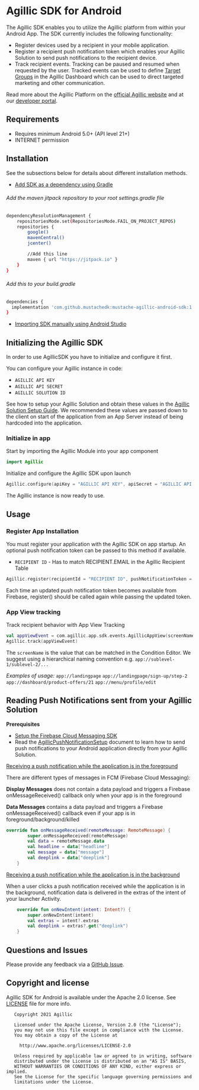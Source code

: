 # Agillic SDK for Android

The Agillic SDK enables you to utilize the Agillic platform from within your Android App.
The SDK currently includes the following functionality:

 * Register devices used by a recipient in your mobile application.
 * Register a recipient push notification token which enables your Agillic Solution to send push notifications to the recipient device.
 * Track recipient events. Tracking can be paused and resumed when requested by the user. Tracked events can be used to define [Target Groups](https://support.agillic.com/hc/en-gb/articles/360007001991-All-You-Need-to-Know-About-Target-Groups) in the Agillic Dashboard which can be used to direct targeted marketing and other communication.

Read more about the Agillic Platform on the [official Agillic website](https://agillic.com) and at our [developer portal](https://developers.agillic.com).

## Requirements

- Requires minimum Android 5.0+ (API level 21+)
- INTERNET permission

## Installation

See the subsections below for details about different installation methods.
* [Add SDK as a dependency using Gradle](https://developer.android.com/studio/build/dependencies)

###### Add the maven jitpack repository to your root settings.gradle file
```bash
dependencyResolutionManagement {
    repositoriesMode.set(RepositoriesMode.FAIL_ON_PROJECT_REPOS)
    repositories {
        google()
        mavenCentral()
        jcenter()

        //Add this line
        maven { url "https://jitpack.io" }
    }
}
```

###### Add this to your build.gradle
```bash
dependencies {
  implementation 'com.github.mustachedk:mustache-agillic-android-sdk:1.0'
}
```

* [Importing SDK manually using Android Studio](https://developer.android.com/studio/projects/android-library#psd-add-dependencies)

## Initializing the Agillic SDK

In order to use AgillicSDK you have to initialize and configure it first.

You can configure your Agillic instance in code:
* ``AGILLIC API KEY``
* ``AGILLIC API SECRET``
* ``AGILLIC SOLUTION ID``

See how to setup your Agillic Solution and obtain these values
in the [Agillic Solution Setup Guide](docs/AgillicSolutionSetup.md).
We recommended these values are passed down to the client on start of the application from an App Server instead of being hardcoded into the application.


### Initialize in app

Start by importing the Agillic Module into your app component
```kotlin
import Agillic
```

Initialize and configure the Agillic SDK upon launch
```kotlin
Agillic.configure(apiKey = "AGILLIC API KEY", apiSecret = "AGILLIC API SECRET", solutionId = "AGILLIC SOLUTION ID")
```

The Agillic instance is now ready to use.

## Usage

### Register App Installation

You must register your application with the Agillic SDK on app startup. An optional push notification token can be passed to this method if available.

* ``RECIPIENT ID`` - Has to match RECIPIENT.EMAIL in the Agillic Recipient Table

```kotlin
Agillic.register(recipientId = "RECIPIENT ID", pushNotificationToken = "DEVICE TOKEN", activity = requireActivity())
```

Each time an updated push notification token becomes available from Firebase, register() should be called again while passing the updated token.

### App View tracking

Track recipient behavior with App View Tracking

```kotlin
val appViewEvent = com.agillic.app.sdk.events.AgillicAppView(screenName = "app://sublevel-1/sublevel-2")
Agillic.track(appViewEvent)
```

The ``screenName`` is the value that can be matched in the Condition Editor.
We suggest using a hierarchical naming convention e.g. ``app://sublevel-1/sublevel-2/...``

*Examples of usage:*
``app://landingpage``
``app://landingpage/sign-up/step-2``
``app://dashboard/product-offers/21``
``app://menu/profile/edit``

## Reading Push Notifications sent from your Agillic Solution

**Prerequisites**
* [Setup the Firebase Cloud Messaging SDK](https://firebase.google.com/docs/cloud-messaging/android/client)
* Read the [AgillicPushNotificationSetup](docs/AgillicPushNotificationSetup.md#ReadingPushNotificationssentfromyourAgillicSolution) document to learn how to send push notifications to your Android application directly from your Agillic Solution.

[Receiving a push notification while the application is in the foreground](https://firebase.google.com/docs/cloud-messaging/android/receive#override-onmessagereceived)

There are different types of messages in FCM (Firebase Cloud Messaging):

**Display Messages** does not contain a data payload and triggers a Firebase onMessageReceived() callback only when your app is in the foreground

**Data Messages** contains a data payload and triggers a Firebase onMessageReceived() callback even if your app is in foreground/background/killed

```kotlin
override fun onMessageReceived(remoteMessage: RemoteMessage) {
        super.onMessageReceived(remoteMessage)
        val data = remoteMessage.data
        val headline = data["headline"]
        val message = data["message"]
        val deeplink = data["deeplink"]
    }
```

[Receiving a push notification while the application is in the background](https://firebase.google.com/docs/cloud-messaging/android/receive#backgrounded)

When a user clicks a push notification received while the application is in the background, notification data is delivered in the extras of the intent of your launcher Activity.

```kotlin
    override fun onNewIntent(intent: Intent?) {
        super.onNewIntent(intent)
        val extras = intent?.extras
        val deeplink = extras?.get("deeplink")
    }
```

## Questions and Issues

Please provide any feedback via a [GitHub Issue](https://github.com/mustachedk/mustache-agillic-android-sdk/issues/new).

## Copyright and license

Agillic SDK for Android is available under the Apache 2.0 license. See [LICENSE](LICENSE) file for more info.

```
   Copyright 2021 Agillic

   Licensed under the Apache License, Version 2.0 (the "License");
   you may not use this file except in compliance with the License.
   You may obtain a copy of the License at

     http://www.apache.org/licenses/LICENSE-2.0

   Unless required by applicable law or agreed to in writing, software
   distributed under the License is distributed on an "AS IS" BASIS,
   WITHOUT WARRANTIES OR CONDITIONS OF ANY KIND, either express or implied.
   See the License for the specific language governing permissions and
   limitations under the License.
```

